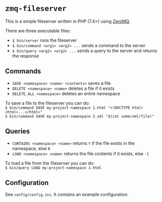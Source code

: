 # `zmq-fileserver`

This is a simple fileserver written in PHP (7.4+) using [ZeroMQ](https://zeromq.org/).  

There are three executable files:
- `$ bin/server` runs the fileserver
- `$ bin/command <arg1> <arg2> ...` sends a command to the server
- `$ bin/query <arg1> <arg2> ...` sends a query to the server and returns the response

## Commands

- `SAVE <namespace> <name> <contents>` saves a file
- `DELETE <namespace> <name>` deletes a file if it exists
- `DELETE_ALL <namespace>` deletes an entire namespace

To save a file to the fileserver you can do:  
`$ bin/command SAVE my-project-namespace 1.html "<!DOCTYPE html><html>...</html>"`  
`$ bin/command SAVE my-project-namespace 2.xml "$(cat some/xml/file)"`  

## Queries

- `CONTAINS <namespace> <name>` returns `Y` if the file exists in the namespace, else `N`
- `LOAD <namespace> <name>` returns the file contents if it exists, else `-1`

To load a file from the fileserver you can do:  
`$ bin/query LOAD my-project-namespace 1.html`

## Configuration

See `config/config.ini`. It contains an example configuration.
